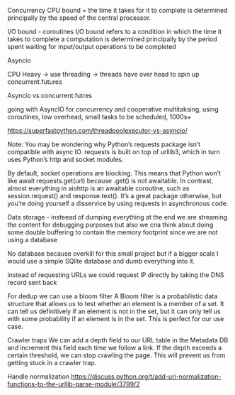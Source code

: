 Concurrency
CPU bound = the time it takes for it to complete is determined principally by the speed of the central processor.

I/O bound - coroutines
 I/O bound refers to a condition in which the time it takes to complete a computation is determined principally by the period spent waiting for input/output operations to be completed

Asyncio

CPU Heavy -> use threading -> threads have over head to spin up
 concurrent.futures


 Asyncio vs concurrent.futres

 going with AsyncIO for concurrency and cooperative multitaksing, using coroutines, low overhead, small tasks to be scheduled, 1000s+

 https://superfastpython.com/threadpoolexecutor-vs-asyncio/




Note: You may be wondering why Python’s requests package isn’t compatible with async IO. requests is built on top of urllib3, which in turn uses Python’s http and socket modules.

By default, socket operations are blocking. This means that Python won’t like await requests.get(url) because .get() is not awaitable. In contrast, almost everything in aiohttp is an awaitable coroutine, such as session.request() and response.text(). It’s a great package otherwise, but you’re doing yourself a disservice by using requests in asynchronous code.


Data storage - insteead of dumping everything at the end we are streaming the content for debugging purposes but also we cna think about doing some double buffering to contain the memory footprint since we are not using a database 

No database because overkill for this small project but if a bigger scale I would use a simple SQlite database and dumb everything into it.


instead of requesting URLs we could request IP directly by taking the DNS record sent back

For dedup we can use a bloom filter A Bloom filter is a probabilistic data structure that allows us to test whether an element is a member of a set. It can tell us definitively if an element is not in the set, but it can only tell us with some probability if an element is in the set. This is perfect for our use case.

Crawler traps
We can add a depth field to our URL table in the Metadata DB and increment this field each time we follow a link. If the depth exceeds a certain threshold, we can stop crawling the page. This will prevent us from getting stuck in a crawler trap.


Handle normalization
https://discuss.python.org/t/add-uri-normalization-functions-to-the-urllib-parse-module/3799/2